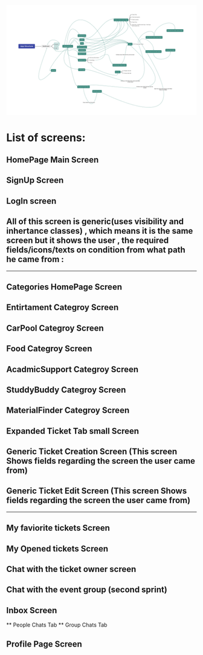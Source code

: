![App Stracture Diagram](AppStructureNew.png "App Stracture Diagram")


# List of screens:

## HomePage Main Screen

## SignUp Screen

## LogIn screen

## All of this screen is generic(uses visibility and inhertance classes) , which means it is the same screen but it shows the user , the required fields/icons/texts on condition from what path he came from : 
-----------------------------------------------------------------------------------------------------------
## Categories HomePage Screen

## Entirtament Categroy Screen

## CarPool Categroy Screen

## Food Categroy Screen

## AcadmicSupport Categroy Screen

## StuddyBuddy Categroy Screen

## MaterialFinder Categroy Screen

## Expanded Ticket Tab small Screen

## Generic Ticket Creation Screen (This screen Shows fields regarding the screen the user came from)

## Generic Ticket Edit Screen (This screen Shows fields regarding the screen the user came from)


-----------------------------------------------------------------------------------------------------------

## My faviorite tickets Screen 

## My Opened tickets Screen 

## Chat with the ticket owner screen

## Chat with the event group (second sprint)


## Inbox Screen 
** People Chats Tab
** Group Chats Tab

## Profile Page Screen 






